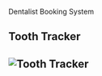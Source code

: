 
Dentalist Booking System

<div>
<h2>Tooth Tracker<h2>

  ![Tooth Tracker](https://user-images.githubusercontent.com/112674221/229418884-02368d0e-c361-4314-be19-0be2243a6d5b.png)

</div>
